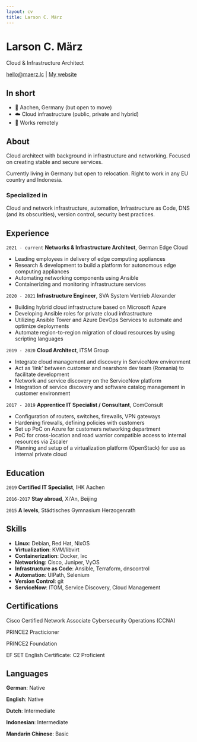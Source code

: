 ```yaml
---
layout: cv
title: Larson C. März
---
```

# Larson C. März
Cloud & Infrastructure Architect

<div id="webaddress">
<a href="mailto:hello@maerz.lc">hello@maerz.lc</a>
| <a href="https://maerzlc.github.io">My website</a>
</div>

## In short

- 📍 Aachen, Germany (but open to move) 
- ☁️ Cloud infrastructure (public, private and hybrid)
- 🏡 Works remotely

## About

Cloud architect with background in infrastructure and networking. 
Focused on creating stable and secure services. 

Currently living in Germany but open to relocation. 
Right to work in any EU country and Indonesia. 

### Specialized in

Cloud and network infrastructure, automation, Infrastructure as Code, DNS (and its obscurities), version control, security best practices.

## Experience

`2021 - current`
__Networks & Infrastructure Architect__, German Edge Cloud

- Leading employees in delivery of edge computing appliances
- Research & development to build a platform for autonomous edge computing appliances
- Automating networking components using Ansible
- Containerizing and monitoring infrastructure services

`2020 - 2021`
__Infrastructure Engineer__, SVA System Vertrieb Alexander

- Building hybrid cloud infrastructure based on Microsoft Azure
- Developing Ansible roles for private cloud infrastructure
- Utilizing Ansible Tower and Azure DevOps Services to automate and optimize deployments
- Automate region-to-region migration of cloud resources by using scripting languages

`2019 - 2020`
__Cloud Architect__, iTSM Group
- Integrate cloud management and discovery in ServiceNow environment
- Act as ‘link’ between customer and nearshore dev team (Romania) to facilitate development
- Network and service discovery on the ServiceNow platform
- Integration of service discovery and software catalog management in customer environment

`2017 - 2019`
__Apprentice IT Specialist / Consultant__, ComConsult
- Configuration of routers, switches, firewalls, VPN gateways
- Hardening firewalls, defining policies with customers
- Set up PoC on Azure for customers networking department
- PoC for cross-location and road warrior compatible access to internal resources via Zscaler
- Planning and setup of a virtualization platform (OpenStack) for use as internal private cloud

## Education

`2019`
__Certified IT Specialist__, IHK Aachen

`2016-2017`
__Stay abroad__, Xi'An, Beijing

`2015`
__A levels__, Städtisches Gymnasium Herzogenrath


## Skills

- __Linux__: Debian, Red Hat, NixOS
- __Virtualization__: KVM/libvirt
- __Containerization__: Docker, lxc
- __Networking__: Cisco, Juniper, VyOS
- __Infrastructure as Code__: Ansible, Terraform, dnscontrol
- __Automation__: UIPath, Selenium
- __Version Control__: git
- __ServiceNow__: ITOM, Service Discovery, Cloud Management

## Certifications

Cisco Certified Network Associate Cybersecurity Operations (CCNA)

PRINCE2 Practicioner

PRINCE2 Foundation

EF SET English Certificate: C2 Proficient

## Languages

__German__: Native

__English__: Native

__Dutch__: Intermediate

__Indonesian__: Intermediate

__Mandarin Chinese__: Basic

<!-- ### Footer

Last updated: September 2022 -->
